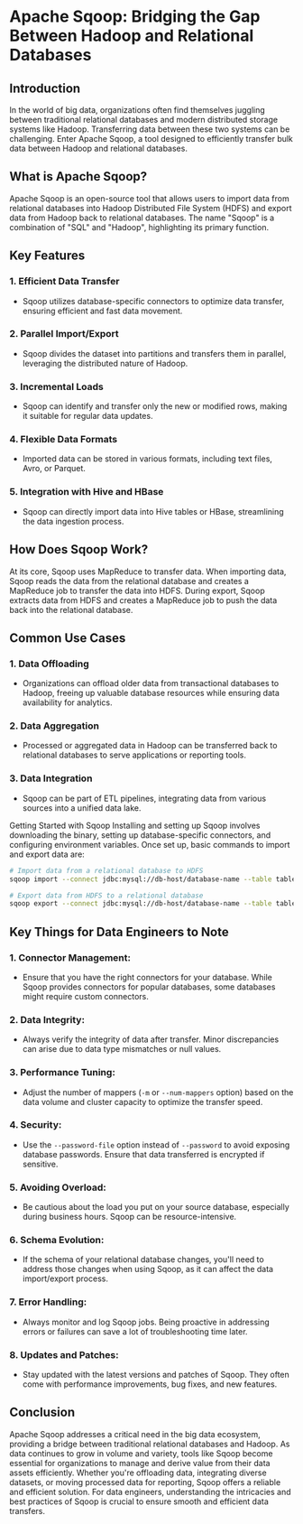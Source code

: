 # Apache Sqoop: Bridging the Gap Between Hadoop and Relational Databases

## Introduction

In the world of big data, organizations often find themselves juggling between traditional relational databases and modern distributed storage systems like Hadoop. Transferring data between these two systems can be challenging. Enter Apache Sqoop, a tool designed to efficiently transfer bulk data between Hadoop and relational databases.

## What is Apache Sqoop?

Apache Sqoop is an open-source tool that allows users to import data from relational databases into Hadoop Distributed File System (HDFS) and export data from Hadoop back to relational databases. The name "Sqoop" is a combination of "SQL" and "Hadoop", highlighting its primary function.

## Key Features

### 1. **Efficient Data Transfer**
   - Sqoop utilizes database-specific connectors to optimize data transfer, ensuring efficient and fast data movement.
   
### 2. **Parallel Import/Export**
   - Sqoop divides the dataset into partitions and transfers them in parallel, leveraging the distributed nature of Hadoop.
   
### 3. **Incremental Loads**
   - Sqoop can identify and transfer only the new or modified rows, making it suitable for regular data updates.
   
### 4. **Flexible Data Formats**
   - Imported data can be stored in various formats, including text files, Avro, or Parquet.
   
### 5. **Integration with Hive and HBase**
   - Sqoop can directly import data into Hive tables or HBase, streamlining the data ingestion process.

## How Does Sqoop Work?

At its core, Sqoop uses MapReduce to transfer data. When importing data, Sqoop reads the data from the relational database and creates a MapReduce job to transfer the data into HDFS. During export, Sqoop extracts data from HDFS and creates a MapReduce job to push the data back into the relational database.

## Common Use Cases

### 1. **Data Offloading**
   - Organizations can offload older data from transactional databases to Hadoop, freeing up valuable database resources while ensuring data availability for analytics.
   
### 2. **Data Aggregation**
   - Processed or aggregated data in Hadoop can be transferred back to relational databases to serve applications or reporting tools.
   
### 3. **Data Integration**
   - Sqoop can be part of ETL pipelines, integrating data from various sources into a unified data lake.

Getting Started with Sqoop
Installing and setting up Sqoop involves downloading the binary, setting up database-specific connectors, and configuring environment variables. Once set up, basic commands to import and export data are:

```bash
# Import data from a relational database to HDFS
sqoop import --connect jdbc:mysql://db-host/database-name --table table-name --target-dir /path/in/hdfs

# Export data from HDFS to a relational database
sqoop export --connect jdbc:mysql://db-host/database-name --table table-name --export-dir /path/in/hdfs
```

## Key Things for Data Engineers to Note

### 1. **Connector Management**: 
   - Ensure that you have the right connectors for your database. While Sqoop provides connectors for popular databases, some databases might require custom connectors.

### 2. **Data Integrity**: 
   - Always verify the integrity of data after transfer. Minor discrepancies can arise due to data type mismatches or null values.

### 3. **Performance Tuning**: 
   - Adjust the number of mappers (`-m` or `--num-mappers` option) based on the data volume and cluster capacity to optimize the transfer speed.

### 4. **Security**: 
   - Use the `--password-file` option instead of `--password` to avoid exposing database passwords. Ensure that data transferred is encrypted if sensitive.

### 5. **Avoiding Overload**: 
   - Be cautious about the load you put on your source database, especially during business hours. Sqoop can be resource-intensive.

### 6. **Schema Evolution**: 
   - If the schema of your relational database changes, you'll need to address those changes when using Sqoop, as it can affect the data import/export process.

### 7. **Error Handling**: 
   - Always monitor and log Sqoop jobs. Being proactive in addressing errors or failures can save a lot of troubleshooting time later.

### 8. **Updates and Patches**: 
   - Stay updated with the latest versions and patches of Sqoop. They often come with performance improvements, bug fixes, and new features.

## Conclusion

Apache Sqoop addresses a critical need in the big data ecosystem, providing a bridge between traditional relational databases and Hadoop. As data continues to grow in volume and variety, tools like Sqoop become essential for organizations to manage and derive value from their data assets efficiently. Whether you're offloading data, integrating diverse datasets, or moving processed data for reporting, Sqoop offers a reliable and efficient solution. For data engineers, understanding the intricacies and best practices of Sqoop is crucial to ensure smooth and efficient data transfers.